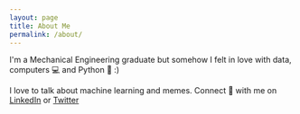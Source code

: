 ```yaml
---
layout: page
title: About Me
permalink: /about/
---
```


I'm a Mechanical Engineering graduate but somehow I felt in love with data, computers :computer: and Python :snake: :)

I love to talk about machine learning and memes. Connect :iphone: with me on [LinkedIn](https://www.linkedin.com/in/bipin-krishnan) or [Twitter](https://twitter.com/bkrish_)
